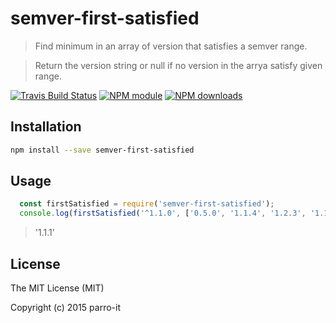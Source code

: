 # semver-first-satisfied

> Find minimum in an array of version that satisfies a semver range.

> Return the version string or null if no version in the arrya satisfy given range.

[![Travis Build Status](https://img.shields.io/travis/parro-it/semver-first-satisfied.svg)](http://travis-ci.org/parro-it/semver-first-satisfied)
[![NPM module](https://img.shields.io/npm/v/semver-first-satisfied.svg)](https://npmjs.org/package/semver-first-satisfied)
[![NPM downloads](https://img.shields.io/npm/dt/semver-first-satisfied.svg)](https://npmjs.org/package/semver-first-satisfied)

## Installation

```bash
npm install --save semver-first-satisfied
```

## Usage

```javascript
  const firstSatisfied = require('semver-first-satisfied');
  console.log(firstSatisfied('^1.1.0', ['0.5.0', '1.1.4', '1.2.3', '1.1.1']));
```
> '1.1.1'

## License


The MIT License (MIT)

Copyright (c) 2015 parro-it
